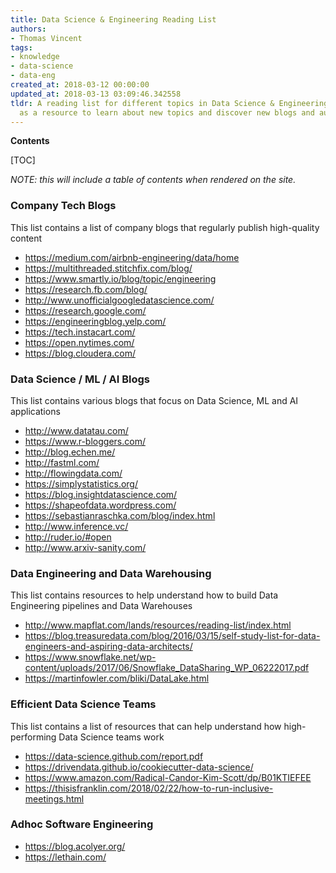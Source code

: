 ```yaml
---
title: Data Science & Engineering Reading List
authors:
- Thomas Vincent
tags:
- knowledge
- data-science
- data-eng
created_at: 2018-03-12 00:00:00
updated_at: 2018-03-13 03:09:46.342558
tldr: A reading list for different topics in Data Science & Engineering. To be used
  as a resource to learn about new topics and discover new blogs and authors.
---
```

**Contents**

[TOC]

_NOTE: this will include a table of contents when rendered on the site._

### Company Tech Blogs
This list contains a list of company blogs that regularly publish high-quality content

- https://medium.com/airbnb-engineering/data/home
- https://multithreaded.stitchfix.com/blog/
- https://www.smartly.io/blog/topic/engineering 
- https://research.fb.com/blog/
- http://www.unofficialgoogledatascience.com/
- https://research.google.com/
- https://engineeringblog.yelp.com/
- https://tech.instacart.com/
- https://open.nytimes.com/
- https://blog.cloudera.com/

### Data Science / ML / AI Blogs
This list contains various blogs that focus on Data Science, ML and AI applications

- http://www.datatau.com/
- https://www.r-bloggers.com/
- http://blog.echen.me/
- http://fastml.com/
- http://flowingdata.com/
- https://simplystatistics.org/
- https://blog.insightdatascience.com/
- https://shapeofdata.wordpress.com/
- https://sebastianraschka.com/blog/index.html
- http://www.inference.vc/
- http://ruder.io/#open
- http://www.arxiv-sanity.com/

### Data Engineering and Data Warehousing
This list contains resources to help understand how to build Data Engineering pipelines and Data Warehouses

- http://www.mapflat.com/lands/resources/reading-list/index.html
- https://blog.treasuredata.com/blog/2016/03/15/self-study-list-for-data-engineers-and-aspiring-data-architects/
- https://www.snowflake.net/wp-content/uploads/2017/06/Snowflake_DataSharing_WP_06222017.pdf
- https://martinfowler.com/bliki/DataLake.html

### Efficient Data Science Teams
This list contains a list of resources that can help understand how high-performing Data Science teams work 

- https://data-science.github.com/report.pdf
- https://drivendata.github.io/cookiecutter-data-science/
- https://www.amazon.com/Radical-Candor-Kim-Scott/dp/B01KTIEFEE
- https://thisisfranklin.com/2018/02/22/how-to-run-inclusive-meetings.html


### Adhoc Software Engineering

- https://blog.acolyer.org/
- https://lethain.com/
